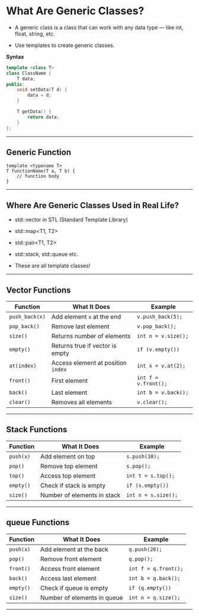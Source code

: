 # **What Are Generic Classes?**
- A generic class is a class that can work with any data type — like int, float, string, etc.

-  Use templates to create generic classes.

**Syntax**
``` cpp
template <class T>
class ClassName {
    T data;
public:
    void setData(T d) {
        data = d;
    }

    T getData() {
        return data;
    }
};
```

---
## **Generic Function**

``` cppp
template <typename T>
T functionName(T a, T b) {
    // function body
}
```
---
## **Where Are Generic Classes Used in Real Life?**
- std::vector<T> in STL (Standard Template Library)

- std::map<T1, T2>

- std::pair<T1, T2>

- std::stack<T>, std::queue<T> etc.

- These are all template classes!

---

## **Vector Functions**

| Function       | What It Does                       | Example              |
| -------------- | ---------------------------------- | -------------------- |
| `push_back(x)` | Add element `x` at the end         | `v.push_back(5);`    |
| `pop_back()`   | Remove last element                | `v.pop_back();`      |
| `size()`       | Returns number of elements         | `int n = v.size();`  |
| `empty()`      | Returns true if vector is empty    | `if (v.empty())`     |
| `at(index)`    | Access element at position `index` | `int x = v.at(2);`   |
| `front()`      | First element                      | `int f = v.front();` |
| `back()`       | Last element                       | `int b = v.back();`  |
| `clear()`      | Removes all elements               | `v.clear();`         |

---
## **Stack Functions**

| Function  | What It Does                | Example             |
| --------- | --------------------------- | ------------------- |
| `push(x)` | Add element on top          | `s.push(10);`       |
| `pop()`   | Remove top element          | `s.pop();`          |
| `top()`   | Access top element          | `int t = s.top();`  |
| `empty()` | Check if stack is empty     | `if (s.empty())`    |
| `size()`  | Number of elements in stack | `int n = s.size();` |

---

## **queue Functions**

| Function  | What It Does                | Example              |
| --------- | --------------------------- | -------------------- |
| `push(x)` | Add element at the back     | `q.push(20);`        |
| `pop()`   | Remove front element        | `q.pop();`           |
| `front()` | Access front element        | `int f = q.front();` |
| `back()`  | Access last element         | `int b = q.back();`  |
| `empty()` | Check if queue is empty     | `if (q.empty())`     |
| `size()`  | Number of elements in queue | `int n = q.size();`  |

---

